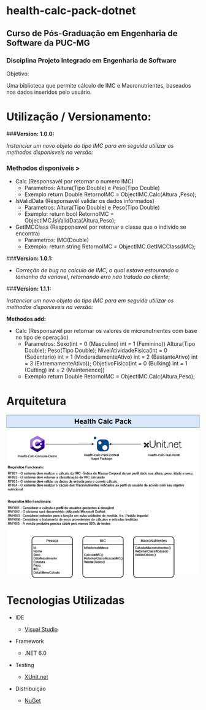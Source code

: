 # health-calc-pack-dotnet
## Curso de Pós-Graduação em Engenharia de Software da PUC-MG

### Disciplina Projeto Integrado em Engenharia de Software

Objetivo: 

Uma biblioteca que permite cálculo de IMC e Macronutrientes, baseados nos dados inseridos pelo usuário.

# Utilização / Versionamento:

###**Version: 1.0.0:**
 
 *Instanciar um novo objeto do tipo IMC para em seguida utilizar os methodos disponisveis na versão:* 

### Methodos disponiveis > 
- Calc (Responsavél por retornar o numero IMC)
  - Parametros: Altura(Tipo Double) e Peso(Tipo Double)
  - Exemplo return Double RetornoIMC = ObjectIMC.Calc(Altura ,Peso);
- IsValidData (Responsavél validar os dados informados)
  - Parametros: Altura(Tipo Double) e Peso(Tipo Double)
  - Exemplo: return bool RetornoIMC = ObjectIMC.IsValidData(Altura,Peso);
- GetIMCClass (Respponsavel por retornar a classe que o individo se encontra)
  - Parametros: IMC(Double)
  - Exemplo: return string RetornoIMC = ObjectIMC.GetIMCClass(IMC);

###**Version: 1.0.1:**
- *Correção de bug no calculo de IMC, o qual estava estourando o tamanho da variavel, retornando erro nao  tratado ao cliente*;

###**Version: 1.1.1:** 
 
 *Instanciar um novo objeto do tipo IMC para em seguida utilizar os methodos disponisveis na versão:* 

**Methodos add:**
- Calc (Responsavél por retornar os valores de micronutrientes com base no tipo de operação)
  - Parametros: 
    Sexo(int = 0 (Masculino) int = 1 (Feminino))
    Altura(Tipo Double);
    Peso(Tipo Double);
    NivelAtividadeFisica(int = 0 (Sedentario) 
                         int = 1 (ModeradamenteAtivo)
                         int = 2 (BastanteAtivo)
                         int = 3 (ExtremamenteAtivo));
    ObjetivoFisico(int = 0 (Bulking) 
                   int = 1 (Cutting)
                   int = 2 (Maintenence))
  - Exemplo return Double RetornoIMC = ObjectIMC.Calc(Altura,Peso);

# Arquitetura

<img src='nutrition-calc-diagram.jpg' alt='Diagrama'>

# Tecnologias Utilizadas

- IDE

  - [Visual Studio](https://visualstudio.microsoft.com/pt-br/downloads/)

- Framework

  - .NET 6.0

- Testing

  - [XUnit.net](https://xunit.net/)

- Distribuição

  - [NuGet](https://www.nuget.org/)